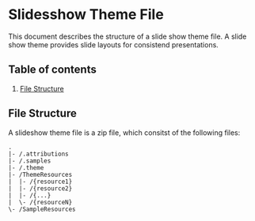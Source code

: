 ﻿# Slidesshow Theme File

This document describes the structure of a slide show theme file. A slide show theme provides slide layouts for consistend presentations.

## Table of contents

1. [File Structure](#FileStructure)

## <a name="FileStructure"/>File Structure 

A slideshow theme file is a zip file, which consitst of the following files:

```
.
|- /.attributions
|- /.samples
|- /.theme
|- /ThemeResources
|  |- /{resource1}
|  |- /{resource2}
|  |- /{...} 
|  \- /{resourceN}
\- /SampleResources
``` 